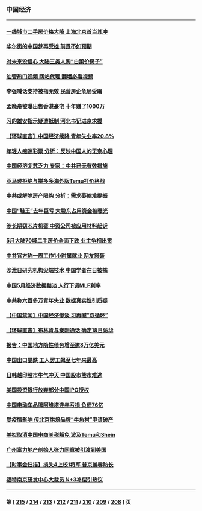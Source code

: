 ### 中国经济
---
#### [一线城市二手房价格大降 上海北京首当其冲](../../pages/ncid283/n14017349.md?06170445) 
#### [华尔街的中国梦再受挫 前景不如预期](../../pages/ncid283/n14017559.md?06170445) 
#### [对未来没信心 大陆三类人淘“白菜价房子”](../../pages/ncid283/n14017549.md?06170445) 
#### [油管热门视频 网站代理 翻墙必看视频](http://138.2.39.72:81/youtube.html?epic-marker?06170445)
#### [李强喊话支持被指无效 民营房企危局受瞩](../../pages/ncid283/n14017355.md?06170445) 
#### [孟晚舟被曝出售香港豪宅 十年赚了1000万](../../pages/ncid283/n14017411.md?06170445) 
#### [习的雄安指示疑遭抵制 河北书记进京求援](../../pages/ncid283/n14017212.md?06170445) 
#### [【环球直击】中国经济续降 青年失业率20.8%](../../pages/ncid283/n14017323.md?06170445) 
#### [年轻人痴迷彩票 分析：反映中国人的无奈心理](../../pages/ncid283/n14017234.md?06170445) 
#### [中国经济复苏乏力 专家：中共已无有效措施](../../pages/ncid283/n14016802.md?06170445) 
#### [亚马逊拒绝与拼多多海外版Temu打价格战](../../pages/ncid283/n14017047.md?06170445) 
#### [中共或解除房产限购 分析：需求萎缩难提振](../../pages/ncid283/n14017081.md?06170445) 
#### [中国“鞋王”去年巨亏 大股东占用资金被曝光](../../pages/ncid283/n14016971.md?06170445) 
#### [涉长期窃芯片机密 中资公司被应用材料起诉](../../pages/ncid283/n14016854.md?06170445) 
#### [5月大陆70城二手房价全面下跌 业主争相出货](../../pages/ncid283/n14016555.md?06170445) 
#### [中共官方称一周工作1小时属就业 网友怒轰](../../pages/ncid283/n14016683.md?06170445) 
#### [涉泄日研究机构尖端技术 中国学者在日被捕](../../pages/ncid283/n14016673.md?06170445) 
#### [中国5月经济数据黯淡 人行下调MLF利率](../../pages/ncid283/n14016538.md?06170445) 
#### [中共称六百多万青年失业 数据真实性引质疑](../../pages/ncid283/n14016491.md?06170445) 
#### [【中国禁闻】中国经济惨淡 习再喊“双循环”](../../pages/ncid283/n14016225.md?06170445) 
#### [【环球直击】布林肯与秦刚通话 确定18日访华](../../pages/ncid283/n14016228.md?06170445) 
#### [报告：中国地方隐性债务增至逾8万亿美元](../../pages/ncid283/n14016470.md?06170445) 
#### [中国出口暴跌 工人罢工飙至七年来最高](../../pages/ncid283/n14016379.md?06170445) 
#### [日韩越印股市牛气冲天 中国股市熊市难逃](../../pages/ncid283/n14016452.md?06170445) 
#### [美国投资银行放弃部分中国IPO授权](../../pages/ncid283/n14016285.md?06170445) 
#### [中国电动车品牌阿维塔连年亏损 负债76亿](../../pages/ncid283/n14016277.md?06170445) 
#### [受疫情影响 传北京烘焙品牌“牛角村”申请破产](../../pages/ncid283/n14016256.md?06170445) 
#### [美拟取消中国电商关税豁免 波及Temu和Shein](../../pages/ncid283/n14016163.md?06170445) 
#### [广州富力地产创始人张力同意被引渡到美国](../../pages/ncid283/n14016177.md?06170445) 
#### [【时事金扫描】损失4上校1将军 普京羞辱防长](../../pages/ncid283/n14016107.md?06170445) 
#### [福特南京研发中心大裁员 N+3补偿引热议](../../pages/ncid283/n14015904.md?06170445) 

---
#### 第 [ [215](./215.md?06170445) / [214](./214.md?06170445) / [213](./213.md?06170445) / [212](./212.md?06170445) / [211](./211.md?06170445) / [210](./210.md?06170445) / [209](./209.md?06170445) / [208](./208.md?06170445) ] 页
